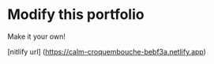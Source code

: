 # Modify this portfolio

Make it your own! 

[nitlify url] (https://calm-croquembouche-bebf3a.netlify.app)
